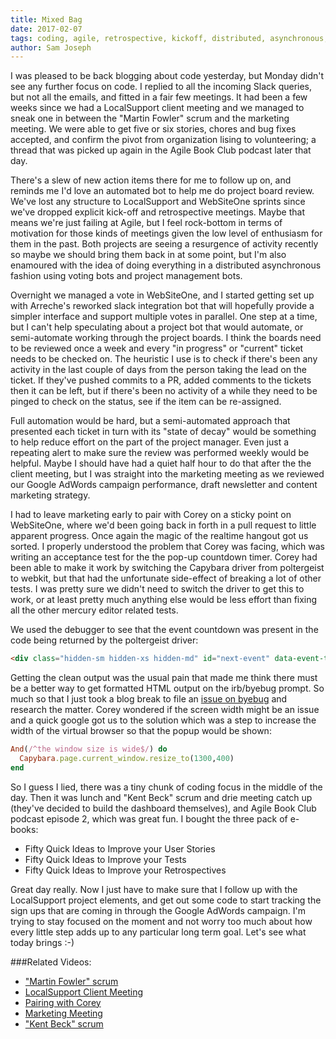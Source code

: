 ```yaml
---
title: Mixed Bag
date: 2017-02-07
tags: coding, agile, retrospective, kickoff, distributed, asynchronous, automation, acceptance test, Capybara, poltergeist
author: Sam Joseph
---
```


I was pleased to be back blogging about code yesterday, but Monday didn't see any further focus on code.  I replied to all the incoming Slack queries, but not all the emails, and fitted in a fair few meetings.  It had been a few weeks since we had a LocalSupport client meeting and we managed to sneak one in between the "Martin Fowler" scrum and the marketing meeting.  We were able to get five or six stories, chores and bug fixes accepted, and confirm the pivot from organization lising to volunteering; a thread that was picked up again in the Agile Book Club podcast later that day.

There's a slew of new action items there for me to follow up on, and reminds me I'd love an automated bot to help me do project board review.  We've lost any structure to LocalSupport and WebSiteOne sprints since we've dropped explicit kick-off and retrospective meetings.  Maybe that means we're just failing at Agile, but I feel rock-bottom in terms of motivation for those kinds of meetings given the low level of enthusiasm for them in the past.  Both projects are seeing a resurgence of activity recently so maybe we should bring them back in at some point, but I'm also enamoured with the idea of doing everything in a distributed asynchronous fashion using voting bots and project management bots.  

Overnight we managed a vote in WebSiteOne, and I started getting set up with Arreche's reworked slack integration bot that will hopefully provide a simpler interface and support multiple votes in parallel.   One step at a time, but I can't help speculating about a project bot that would automate, or semi-automate working through the project boards.  I think the boards need to be reviewed once a week and every "in progress" or "current" ticket needs to be checked on.  The heuristic I use is to check if there's been any activity in the last couple of days from the person taking the lead on the ticket.  If they've pushed commits to a PR, added comments to the tickets then it can be left, but if there's been no activity of a while they need to be pinged to check on the status, see if the item can be re-assigned.

Full automation would be hard, but a semi-automated approach that presented each ticket in turn with its "state of decay" would be something to help reduce effort on the part of the project manager.  Even just a repeating alert to make sure the review was performed weekly would be helpful.  Maybe I should have had a quiet half hour to do that after the the client meeting, but I was straight into the marketing meeting as we reviewed our Google AdWords campaign performance, draft newsletter and content marketing strategy. 

I had to leave marketing early to pair with Corey on a sticky point on WebSiteOne, where we'd been going back in forth in a pull request to little apparent progress.  Once again the magic of the realtime hangout got us sorted.  I properly understood the problem that Corey was facing, which was writing an acceptance test for the the pop-up countdown timer.  Corey had been able to make it work by switching the Capybara driver from poltergeist to webkit, but that had the unfortunate side-effect of breaking a lot of other tests.  I was pretty sure we didn't need to switch the driver to get this to work, or at least pretty much anything else would be less effort than fixing all the other mercury editor related tests.

We used the debugger to see that the event countdown was present in the code being returned by the poltergeist driver:

```html
<div class="hidden-sm hidden-xs hidden-md" id="next-event" data-event-time="2014-02-03T07:00:00+00:00" data-event-url="/events/scrum" data-event-name="Scrum"><a href="/events/scrum">Scrum</a> is live!</div>
```

Getting the clean output was the usual pain that made me think there must be a better way to get formatted HTML output on the irb/byebug prompt.  So much so that I just took a blog break to file an [issue on byebug](https://github.com/deivid-rodriguez/byebug/issues/327) and research the matter.  Corey wondered if the screen width might be an issue and a quick google got us to the solution which was a step to increase the width of the virtual browser so that the popup would be shown:

```rb
And(/^the window size is wide$/) do
  Capybara.page.current_window.resize_to(1300,400)
end
```

So I guess I lied, there was a tiny chunk of coding focus in the middle of the day. Then it was lunch and "Kent Beck" scrum and drie meeting catch up (they've decided to build the dashboard themselves), and Agile Book Club podcast episode 2, which was great fun.  I bought the three pack of e-books:

* Fifty Quick Ideas to Improve your User Stories
* Fifty Quick Ideas to Improve your Tests
* Fifty Quick Ideas to Improve your Retrospectives

Great day really.  Now I just have to make sure that I follow up with the LocalSupport project elements, and get out some code to start tracking the sign ups that are coming in through the Google AdWords campaign.  I'm trying to stay focused on the moment and not worry too much about how every little step adds up to any particular long term goal. Let's see what today brings :-)

###Related Videos:

* ["Martin Fowler" scrum](https://www.youtube.com/watch?v=uzpJp9YlBwU)
* [LocalSupport Client Meeting](https://www.youtube.com/watch?v=GlZn27yOhGU)
* [Pairing with Corey](https://www.youtube.com/watch?v=k_x6DByoiNk)
* [Marketing Meeting](https://www.youtube.com/watch?v=Y43CuqQuWLo)
* ["Kent Beck" scrum](https://www.youtube.com/watch?v=x5ksyXWhedk)



